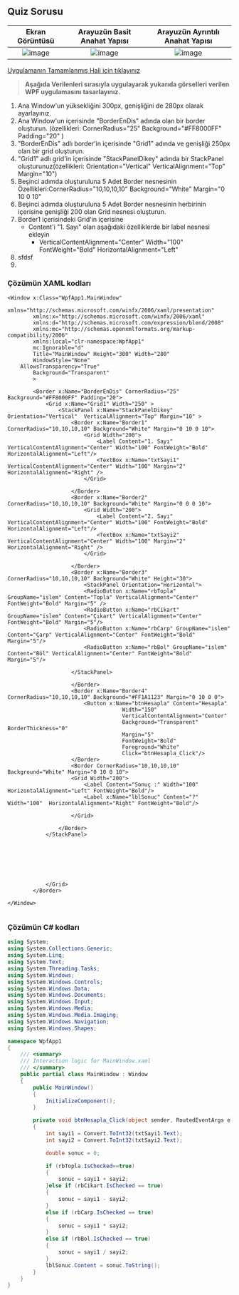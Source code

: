 ##  Quiz Sorusu ##


| Ekran Görüntüsü |Arayuzün Basit Anahat Yapısı|Arayuzün Ayrıntılı Anahat Yapısı|
|:--------:|:----------------------------:|:----------------------------:|
|![image](https://user-images.githubusercontent.com/28144917/153723052-a15cef98-629d-4351-b124-2dcfad03baa4.png)|![image](https://user-images.githubusercontent.com/28144917/153724252-bcd19047-0bbf-4663-b88c-c98392289c0c.png)|![image](https://user-images.githubusercontent.com/28144917/153724232-4a029462-59b8-477b-9d9d-465586219861.png)|

[Uygulamanın Tamamlanmış Hali için tıklayınız](https://github.com/sahinmansuroglu/NtpDersiDonem2/files/8054260/WpfApp1.zip)

> **Aşağıda Verilenleri sırasıyla uygulayarak yukarıda görselleri verilen WPF uygulamasını   tasarlayınız.**
 
1. Ana Window'un yüksekliğini 300px, genişliğini de 280px olarak ayarlayınız.
2. Ana Window'un içerisinde "BorderEnDis" adında  olan bir border oluşturun. (özellikleri: CornerRadius="25" Background="#FF8000FF" Padding="20" )
3. "BorderEnDis" adlı border'in içerisinde  "Grid1" adında ve genişliği 250px olan bir grid oluşturun.
4. "Grid1" adlı grid'in içerisinde  "StackPanelDikey" adında bir StackPanel oluşturunuz(özellikleri: Orientation="Vertical"  VerticalAlignment="Top" Margin="10")
5. Beşinci adımda oluşturuluna 5 Adet Border nesnesinin Özellikleri:CornerRadius="10,10,10,10" Background="White" Margin="0 10 0 10"
7. Beşinci adımda oluşturuluna 5 Adet Border nesnesinin herbirinin içerisine genişliği 200 olan Grid nesnesi oluşturun.
8. Border1 içerisindeki Grid'in içerisine 
   - Content'i "1. Sayı" olan aşağıdaki özelliklerde bir label nesnesi ekleyin
      -  VerticalContentAlignment="Center" Width="100" FontWeight="Bold" HorizontalAlignment="Left"
10. sfdsf
11.  
### Çözümün XAML kodları ###

```xaml
<Window x:Class="WpfApp1.MainWindow"
        xmlns="http://schemas.microsoft.com/winfx/2006/xaml/presentation"
        xmlns:x="http://schemas.microsoft.com/winfx/2006/xaml"
        xmlns:d="http://schemas.microsoft.com/expression/blend/2008"
        xmlns:mc="http://schemas.openxmlformats.org/markup-compatibility/2006"
        xmlns:local="clr-namespace:WpfApp1"
        mc:Ignorable="d"
        Title="MainWindow" Height="300" Width="280" 
        WindowStyle="None"
    AllowsTransparency="True"
        Background="Transparent"
        >
    
        <Border x:Name="BorderEnDis" CornerRadius="25" Background="#FF8000FF" Padding="20">
            <Grid x:Name="Grid1" Width="250" >
                <StackPanel x:Name="StackPanelDikey" Orientation="Vertical"  VerticalAlignment="Top" Margin="10" >
                    <Border x:Name="Border1" CornerRadius="10,10,10,10" Background="White" Margin="0 10 0 10">
                        <Grid Width="200">
                            <Label Content="1. Sayı" VerticalContentAlignment="Center" Width="100" FontWeight="Bold" HorizontalAlignment="Left"/>
                            <TextBox x:Name="txtSayi1" VerticalContentAlignment="Center" Width="100" Margin="2" HorizontalAlignment="Right" />
                        </Grid>
                       
                    </Border>
                    <Border x:Name="Border2" CornerRadius="10,10,10,10" Background="White" Margin="0 0 0 10">
                        <Grid Width="200">
                            <Label Content="2. Sayı" VerticalContentAlignment="Center" Width="100" FontWeight="Bold" HorizontalAlignment="Left"/>
                            <TextBox x:Name="txtSayi2" VerticalContentAlignment="Center" Width="100" Margin="2" HorizontalAlignment="Right" />
                        </Grid>

                    </Border>
                    <Border x:Name="Border3" CornerRadius="10,10,10,10" Background="White" Height="30">
                        <StackPanel Orientation="Horizontal">
                        <RadioButton x:Name="rbTopla" GroupName="islem" Content="Topla" VerticalAlignment="Center" FontWeight="Bold" Margin="5" />
                        <RadioButton x:Name="rbCikart" GroupName="islem" Content="Çıkart" VerticalAlignment="Center" FontWeight="Bold" Margin="5"/>
                        <RadioButton x:Name="rbCarp" GroupName="islem" Content="Çarp" VerticalAlignment="Center" FontWeight="Bold" Margin="5"/>
                        <RadioButton x:Name="rbBol" GroupName="islem" Content="Böl" VerticalAlignment="Center" FontWeight="Bold" Margin="5"/>

                    </StackPanel>

                    </Border>
                    <Border x:Name="Border4" CornerRadius="10,10,10,10" Background="#FF1A1123" Margin="0 10 0 0">
                        <Button x:Name="btnHesapla" Content="Hesapla" 
                                    Width="150"
                                    VerticalContentAlignment="Center"
                                    Background="Transparent" BorderThickness="0" 
                                    Margin="5"
                                    FontWeight="Bold"
                                    Foreground="White"
                                    Click="btnHesapla_Click"/>
                    </Border>
                    <Border CornerRadius="10,10,10,10" Background="White" Margin="0 10 0 10">
                    <Grid Width="200">
                        <Label Content="Sonuç :" Width="100" HorizontalAlignment="Left" FontWeight="Bold"/>
                        <Label x:Name="lblSonuc" Content="?" Width="100"  HorizontalAlignment="Right" FontWeight="Bold"/>

                    </Grid>

                </Border>
            </StackPanel>

               

                

             

            </Grid>
        </Border>

</Window>


```



### Çözümün C# kodları ###

```csharp
using System;
using System.Collections.Generic;
using System.Linq;
using System.Text;
using System.Threading.Tasks;
using System.Windows;
using System.Windows.Controls;
using System.Windows.Data;
using System.Windows.Documents;
using System.Windows.Input;
using System.Windows.Media;
using System.Windows.Media.Imaging;
using System.Windows.Navigation;
using System.Windows.Shapes;

namespace WpfApp1
{
    /// <summary>
    /// Interaction logic for MainWindow.xaml
    /// </summary>
    public partial class MainWindow : Window
    {
        public MainWindow()
        {
            InitializeComponent();
        }

        private void btnHesapla_Click(object sender, RoutedEventArgs e)
        {
            int sayi1 = Convert.ToInt32(txtSayi1.Text);
            int sayi2 = Convert.ToInt32(txtSayi2.Text);

            double sonuc = 0;

            if (rbTopla.IsChecked==true)
            {
                sonuc = sayi1 + sayi2;
            }else if (rbCikart.IsChecked == true)
            {
                sonuc = sayi1 - sayi2;
            }
            else if (rbCarp.IsChecked == true)
            {
                sonuc = sayi1 * sayi2;
            }
            else if (rbBol.IsChecked == true)
            {
                sonuc = sayi1 / sayi2;
            }
            lblSonuc.Content = sonuc.ToString();
        }
    }
}

```
